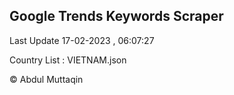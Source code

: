 

## Google Trends Keywords Scraper 
 
Last Update 17-02-2023 , 06:07:27

Country List :
VIETNAM.json



© Abdul Muttaqin 
